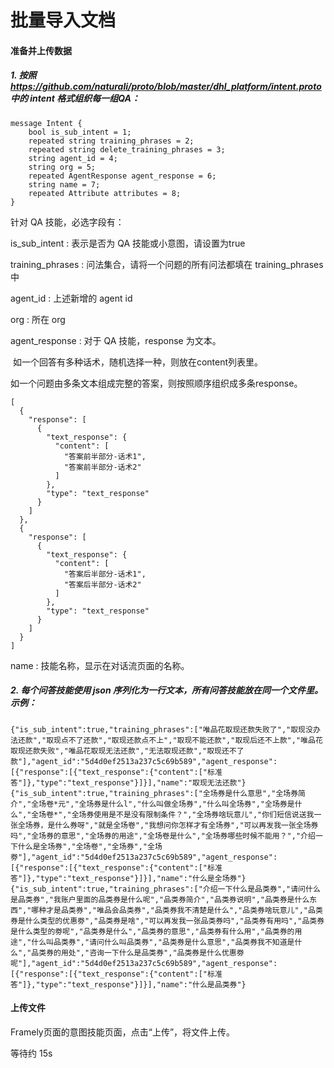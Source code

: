 # 批量导入文档

#### 准备并上传数据

##### 1. 按照 https://github.com/naturali/proto/blob/master/dhl_platform/intent.proto 中的 intent 格式组织每一组QA：

```
message Intent {
    bool is_sub_intent = 1;
    repeated string training_phrases = 2;
    repeated string delete_training_phrases = 3;
    string agent_id = 4;
    string org = 5;
    repeated AgentResponse agent_response = 6;
    string name = 7;
    repeated Attribute attributes = 8;
}
```

针对 QA 技能，必选字段有：

is_sub_intent : 表示是否为 QA 技能或小意图，请设置为true

training_phrases : 问法集合，请将一个问题的所有问法都填在 training_phrases 中

agent_id : 上述新增的 agent id

org : 所在 org

agent_response : 对于 QA 技能，response 为文本。

​								如一个回答有多种话术，随机选择一种，则放在content列表里。

​								如一个问题由多条文本组成完整的答案，则按照顺序组织成多条response。

```
[
  {
    "response": [
      {
        "text_response": {
          "content": [
            "答案前半部分-话术1",
            "答案前半部分-话术2"
          ]
        },
        "type": "text_response"
      }
    ]
  },
  {
    "response": [
      {
        "text_response": {
          "content": [
            "答案后半部分-话术1",
            "答案后半部分-话术2"
          ]
        },
        "type": "text_response"
      }
    ]
  }
]
```

name : 技能名称，显示在对话流页面的名称。



##### 2. 每个问答技能使用 json 序列化为一行文本，所有问答技能放在同一个文件里。示例：

```
{"is_sub_intent":true,"training_phrases":["唯品花取现还款失败了","取现没办法还款","取现点不了还款","取现还款点不上","取现不能还款","取现后还不上款","唯品花取现还款失败","唯品花取现无法还款","无法取现还款","取现还不了款"],"agent_id":"5d4d0ef2513a237c5c69b589","agent_response":[{"response":[{"text_response":{"content":["标准答"]},"type":"text_response"}]}],"name":"取现无法还款"}
{"is_sub_intent":true,"training_phrases":["全场券是什么意思","全场券简介","全场卷*元","全场券是什么l","什么叫做全场券","什么叫全场券","全场券是什么","全场卷*","全场券使用是不是没有限制条件？","全场券啥玩意儿","你们短信说送我一张全场券，是什么券呀","就是全场卷","我想问你怎样才有全场券","可以再发我一张全场券吗","全场券的意思","全场券的用途","全场卷是什么","全场券哪些时候不能用？","介绍一下什么是全场券","全场卷","全场券","全场劵"],"agent_id":"5d4d0ef2513a237c5c69b589","agent_response":[{"response":[{"text_response":{"content":["标准答"]},"type":"text_response"}]}],"name":"什么是全场券"}
{"is_sub_intent":true,"training_phrases":["介绍一下什么是品类券","请问什么是品类券","我账户里面的品类券是什么呢","品类券简介","品类券说明","品类券是什么东西","哪种才是品类券","唯品会品类券","品类券我不清楚是什么","品类券啥玩意儿","品类券是什么类型的优惠劵","品类券是啥","可以再发我一张品类券吗","品类券有用吗","品类券是什么类型的劵呢","品类券是什么","品类券的意思","品类券有什么用","品类券的用途","什么叫品类券","请问什么叫品类券","品类券是什么意思","品类券我不知道是什么","品类券的用处","咨询一下什么是品类券","品类券是什么优惠劵呢"],"agent_id":"5d4d0ef2513a237c5c69b589","agent_response":[{"response":[{"text_response":{"content":["标准答"]},"type":"text_response"}]}],"name":"什么是品类券"}
```

#### 上传文件

Framely页面的意图技能页面，点击“上传”，将文件上传。

等待约 15s